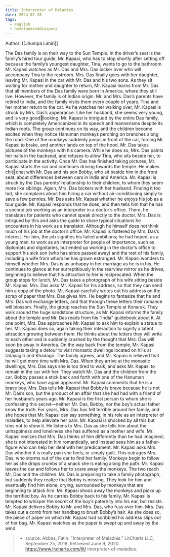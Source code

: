 ```yaml
---
title: Interpreter of Maladies
date: 2024-02-28
tags:
  - english
  - homelandanddiaspora
---
```

Author: [[Jhumpa Lahiri]]

The Das family is on their way to the Sun Temple. In the driver’s seat is the family’s hired tour guide, Mr. Kapasi, who has to stop shortly after setting off because the family’s youngest daughter, Tina, wants to go to the bathroom. Mr. Kapasi watches as Mr. Das and Mrs. Das bicker over who will accompany Tina to the restroom. Mrs. Das finally goes with her daughter, leaving Mr. Kapasi in the car with Mr. Das and his two sons. As they sit waiting for mother and daughter to return, Mr. Kapasi learns from Mr. Das that all members of the Das family were born in America, where they still live. However, the family is of Indian origin. Mr. and Mrs. Das’s parents have retired to India, and the family visits them every couple of years. Tina and her mother return to the car. As he watches her walking over, Mr. Kapasi is struck by Mrs. Das’s appearance. Like her husband, she seems very young, and is very goodlooking. Mr. Kapasi is intrigued by the entire Das family, which is completely Americanized in its speech and mannerisms despite its Indian roots. The group continues on its way, and the children become excited when they notice Hanuman monkeys perching on branches along the road. One of the monkeys suddenly jumps in front of the car, forcing Mr. Kapasi to brake, and another lands on top of the hood. Mr. Das takes pictures of the monkeys with his camera. While he does so, Mrs. Das paints her nails in the backseat, and refuses to allow Tina, who sits beside her, to participate in the activity. Once Mr. Das has finished taking pictures, Mr. Kapasi starts the car and continues driving towards the temple. He makes chitchat with Mr. Das and his son Bobby, who sit beside him in the front seat, about differences between cars in India and America. Mr. Kapasi is struck by the Das parents’ relationship to their children, to whom they seem more like siblings. Again, Mrs. Das bickers with her husband. Finding it too hot, she complains about him hiring a car without air-conditioning simply to save a few pennies. Mr. Das asks Mr. Kapasi whether he enjoys his job as a tour guide. Mr. Kapasi responds that he does, and then tells him that he has a second job working as an interpreter in a doctor’s office. There, he translates for patients who cannot speak directly to the doctor. Mrs. Das is intrigued by this and asks the guide to share typical situations he encounters in his work as a translator. Although he himself does not think much of his job at the doctor’s office, Mr. Kapasi is flattered by Mrs. Das’s interest. For him, the job signifies his failed ambitions; he had hoped, as a young man, to work as an interpreter for people of importance, such as diplomats and dignitaries, but ended up working in the doctor’s office to support his sick son (who has since passed away) and the rest of his family, including a wife from whom he has grown estranged. Mr. Kapasi wonders to himself whether Mrs. Das is as unhappy in her marriage as he is in his. He continues to glance at her surreptitiously in the rearview mirror as he drives, beginning to believe that his attraction to her is reciprocated. When the group stops for lunch, Mr. Das takes a photograph of his wife sitting beside Mr. Kapasi. Mrs. Das asks Mr. Kapasi for his address, so that they can send him a copy of the photo. Mr. Kapasi carefully writes out his address on the scrap of paper that Mrs. Das gives him. He begins to fantasize that he and Mrs. Das will exchange letters, and that through these letters their romance will blossom. Finally, the group reaches the Sun Temple at Konarak. They walk around the huge sandstone structure, as Mr. Kapasi informs the family about the temple and Mr. Das reads from his “India” guidebook about it. At one point, Mrs. Das approaches Mr. Kapasi to ask him to explain a statue to her. Mr. Kapasi does so, again taking their interaction to signify a latent attraction growing between them. He thinks about the letters they will write to each other and is suddenly crushed by the thought that Mrs. Das will soon be away in America. On the way back from the temple, Mr. Kapasi suggests taking a detour to visit monastic dwellings located on hills at Udayagiri and Khadagir. The family agrees, and Mr. Kapasi is relieved that he will get more time with Mrs. Das. When they arrive at the monastic dwellings, Mrs. Das says she is too tired to walk, and asks Mr. Kapasi to remain in the car with her. They watch Mr. Das and the children from the car. Bobby passes a stick back and forth with one of the Hanuman monkeys, who have again appeared. Mr. Kapasi comments that he is a brave boy. Mrs. Das tells Mr. Kapasi that Bobby is brave because he is not Mr. Das’s son, but the product of an affair that she had had with a friend of her husband’s years ago. Mr. Kapasi is the first person to whom she is confessing this secret—neither Mr. Das, Bobby, nor the boy’s actual father know the truth. For years, Mrs. Das has felt terrible around her family, and she hopes that Mr. Kapasi can say something, in his role as an interpreter of maladies, to help alleviate her pain. Mr. Kapasi is shocked by all this but tries not to show it. He listens to Mrs. Das as she tells him about the unhappiness and loneliness she has suffered as a mother and wife. Mr. Kapasi realizes that Mrs. Das thinks of him differently than he had imagined; she is not interested in him romantically, and instead sees him as a father-figure who can help her deal with her predicament. Mr. Kapasi asks Mrs. Das whether it is really pain she feels, or simply guilt. This outrages Mrs. Das, who storms out of the car to find her family. Monkeys begin to follow her as she drops crumbs of a snack she is eating along the path. Mr. Kapasi leaves the car and follows her to scare away the monkeys. The two reach Mr. Das and the children. Mr. Das is preparing to take a family photograph, but suddenly they realize that Bobby is missing. They look for him and eventually find him alone, crying, surrounded by monkeys that are beginning to attack him. Mr. Kapasi shoos away the monkeys and picks up the terrified boy. As he carries Bobby back to his family, Mr. Kapasi is tempted to whisper the secret of the boy’s paternity into his ear, but resists. Mr. Kapasi delivers Bobby to Mr. and Mrs. Das, who fuss over him. Mrs. Das takes out a comb from her handbag to brush Bobby’s hair. As she does so, the piece of paper on which Mr. Kapasi had scribbled his address slips out of her bag. Mr. Kapasi watches as the paper is swept up and away by the wind
> - source: Abbas, Fatin. "Interpreter of Maladies." LitCharts LLC, September 25, 2018. Retrieved June 9, 2020. https://www.litcharts.com/lit/ interpreter-of-maladies.



